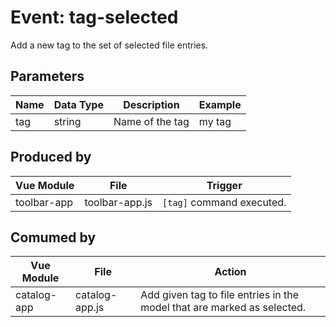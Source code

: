 # Event: tag-selected
Add a new tag to the set of selected file entries.

## Parameters
| Name | Data Type | Description | Example |
|------|-----------|-------------|---------|
| tag | string | Name of the tag | my tag |

## Produced by
| Vue Module | File | Trigger |
|------------|------|---------| 
| toolbar-app | toolbar-app.js | `[tag]` command executed.

## Comumed by
| Vue Module | File | Action |
|------------|------|--------| 
| catalog-app | catalog-app.js | Add given tag to file entries in the model that are marked as selected. |